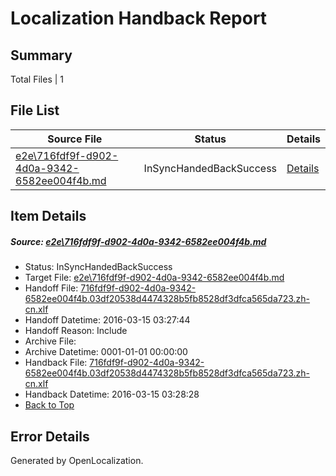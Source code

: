 # <a name='report-top'></a> Localization Handback Report

## Summary
 Total Files | 1

## File List
 Source File | Status | Details 
 ----------- | ------ | ------- 
 [e2e\716fdf9f-d902-4d0a-9342-6582ee004f4b.md](https://github.com/OpenLocalizationTest/oltest/blob/020a627b47e7ba95611f9462a6d92d7765444fb3/e2e/716fdf9f-d902-4d0a-9342-6582ee004f4b.md) | InSyncHandedBackSuccess | [Details](#140911391ce749c58bea2c6f91d8d1d1b06fccb84)

## Item Details
##### <a name='140911391ce749c58bea2c6f91d8d1d1b06fccb84'></a> Source: [e2e\716fdf9f-d902-4d0a-9342-6582ee004f4b.md](https://github.com/OpenLocalizationTest/oltest/blob/020a627b47e7ba95611f9462a6d92d7765444fb3/e2e/716fdf9f-d902-4d0a-9342-6582ee004f4b.md)
* Status: InSyncHandedBackSuccess
* Target File: [e2e\716fdf9f-d902-4d0a-9342-6582ee004f4b.md](https://github.com/OpenLocalizationTestOrg/oltest.zh-cn/blob/746e5866ba18bd82046f1ae4ead9a4facd552842/e2e/716fdf9f-d902-4d0a-9342-6582ee004f4b.md)
* Handoff File: [716fdf9f-d902-4d0a-9342-6582ee004f4b.03df20538d4474328b5fb8528df3dfca565da723.zh-cn.xlf](https://github.com/OpenLocalizationTestOrg/olhandoff/blob/3f59252eedb0be7f46c068cbdc3d429a610ee1ee/ol-handoff/OpenLocalizationTestOrg/oltest.zh-cn/yuwzho/ht/716fdf9f-d902-4d0a-9342-6582ee004f4b.03df20538d4474328b5fb8528df3dfca565da723.zh-cn.xlf)
* Handoff Datetime: 2016-03-15 03:27:44
* Handoff Reason: Include
* Archive File: 
* Archive Datetime: 0001-01-01 00:00:00
* Handback File: [716fdf9f-d902-4d0a-9342-6582ee004f4b.03df20538d4474328b5fb8528df3dfca565da723.zh-cn.xlf](https://github.com/OpenLocalizationTestOrg/olhandback/blob/57397a7dea9bfe184fe9430262be53b577105371/ol-handback/OpenLocalizationTestOrg/oltest.zh-cn/yuwzho/ht/716fdf9f-d902-4d0a-9342-6582ee004f4b.03df20538d4474328b5fb8528df3dfca565da723.zh-cn.xlf)
* Handback Datetime: 2016-03-15 03:28:28
* [Back to Top](#report-top)


## Error Details

Generated by OpenLocalization.
